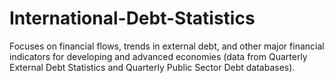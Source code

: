 # International-Debt-Statistics
Focuses on financial flows, trends in external debt, and other major financial indicators for developing and advanced economies (data from Quarterly External Debt Statistics and Quarterly Public Sector Debt databases).
